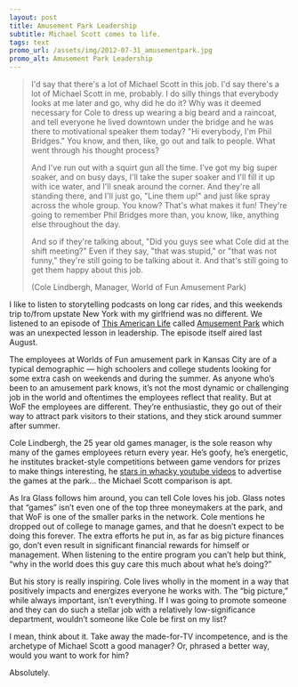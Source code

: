 ```yaml
---
layout: post
title: Amusement Park Leadership
subtitle: Michael Scott comes to life.
tags: text
promo_url: /assets/img/2012-07-31_amusementpark.jpg
promo_alt: Amusement Park Leadership
---
```


> I'd say that there's a lot of Michael Scott in this job. I'd say there's a lot of Michael Scott in me, probably. I do silly things that everybody looks at me later and go, why did he do it? Why was it deemed necessary for Cole to dress up wearing a big beard and a raincoat, and tell everyone he lived downtown under the bridge and he was there to motivational speaker them today? "Hi everybody, I'm Phil Bridges." You know, and then, like, go out and talk to people. What went through his thought process?
>
>
> And I've run out with a squirt gun all the time. I've got my big super soaker, and on busy days, I'll take the super soaker and I'll fill it up with ice water, and I'll sneak around the corner. And they're all standing there, and I'll just go, "Line them up!" and just like spray across the whole group. You know? That's what makes it fun! They're going to remember Phil Bridges more than, you know, like, anything else throughout the day.
>
>
> And so if they're talking about, "Did you guys see what Cole did at the shift meeting?" Even if they say, "that was stupid," or "that was not funny," they're still going to be talking about it. And that's still going to get them happy about this job.
> <p class="quote-source">(Cole Lindbergh, Manager, World of Fun Amusement Park)</p>

I like to listen to storytelling podcasts on long car rides, and this weekends trip to/from upstate New York with my girlfriend was no different. We listened to an episode of <a target="_blank" title="This American Life" href="http://www.thisamericanlife.org/radio-archives/episode/443/amusement-park">This American Life</a> called <a target="_blank" title="Amusement Park | This American Life" href="http://www.thisamericanlife.org/radio-archives/episode/443/amusement-park">Amusement Park</a> which was an unexpected lesson in leadership. The episode itself aired last August.

The employees at Worlds of Fun amusement park in Kansas City are of a typical demographic &mdash; high schoolers and college students looking for some extra cash on weekends and during the summer. As anyone who’s been to an amusement park knows, it’s not the most dynamic or challenging job in the world and oftentimes the employees reflect that reality. But at WoF the employees are different. They’re enthusiastic, they go out of their way to attract park visitors to their stations, and they stick around summer after summer.

Cole Lindbergh, the 25 year old games manager, is the sole reason why many of the games employees return every year. He’s goofy, he’s energetic, he institutes bracket-style competitions between game vendors for prizes to make things interesting, he <a target="_blank" title="Play My Games" href="https://www.youtube.com/watch?v=GkmR_-_tv7c&amp;list=UUbRl0_eHfQM2lnV016dQsqA&amp;index=9&amp;feature=plcp">stars in whacky youtube videos</a> to advertise the games at the park… the Michael Scott comparison is apt.

As Ira Glass follows him around, you can tell Cole loves his job. Glass notes that “games” isn’t even one of the top three moneymakers at the park, and that WoF is one of the smaller parks in the network. Cole mentions he dropped out of college to manage games, and that he doesn’t expect to be doing this forever. The extra efforts he put in, as far as big picture finances go, don’t even result in significant financial rewards for himself or management. When listening to the entire program you can’t help but think, “why in the world does this guy care this much about what he’s doing?”

But his story is really inspiring. Cole lives wholly in the moment in a way that positively impacts and energizes everyone he works with. The “big picture,” while always important, isn’t everything. If I was going to promote someone and they can do such a stellar job with a relatively low-significance department, wouldn’t someone like Cole be first on my list?

I mean, think about it. Take away the made-for-TV incompetence, and is the archetype of Michael Scott a good manager? Or, phrased a better way, would you want to work for him?

Absolutely.